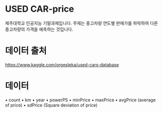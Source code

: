 <b><h1>USED CAR-price</h1></b>

제주대학교 인공지능 기말과제입니다.
주제는 중고차량 연도별 판매가를 파악하여 다른 중고차량의 가격을 예측하는 것입니다.

<b><h1>데이터 출처</h1></b>
https://www.kaggle.com/orgesleka/used-cars-database

<b><h1>데이터 </h1></b>
• count
• km
• year
• powerPS
• minPrice
• maxPrice
• avgPrice (average of price)
• sdPrice (Square deviation of price)



